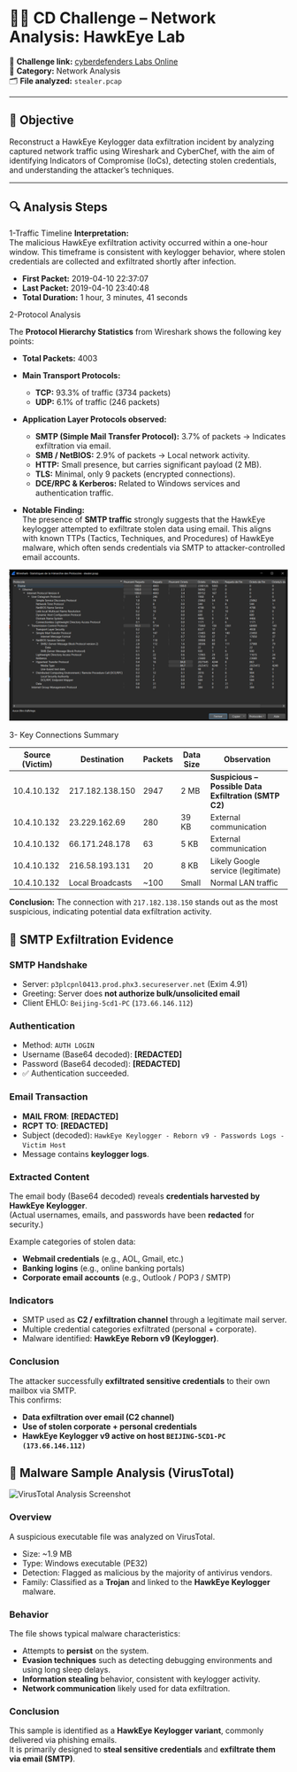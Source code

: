 # 🕵️‍♂️ CD Challenge – Network Analysis: HawkEye Lab

🔗 **Challenge link:** [cyberdefenders Labs Online](https://cyberdefenders.org/blueteam-ctf-challenges/hawkeye/)  
📂 **Category:** Network Analysis  
🗂️ **File analyzed:** `stealer.pcap`

---

## 🎯 Objective
Reconstruct a HawkEye Keylogger data exfiltration incident by analyzing captured network traffic using Wireshark and CyberChef, with the aim of identifying Indicators of Compromise (IoCs), detecting stolen credentials, and understanding the attacker’s techniques.

---
## 🔍 Analysis Steps

1-Traffic Timeline
**Interpretation:**  
The malicious HawkEye exfiltration activity occurred within a one-hour window. This timeframe is consistent with keylogger behavior, where stolen credentials are collected and exfiltrated shortly after infection. 

- **First Packet:** 2019-04-10 22:37:07  
- **Last Packet:** 2019-04-10 23:40:48  
- **Total Duration:** 1 hour, 3 minutes, 41 seconds  

2-Protocol Analysis

The **Protocol Hierarchy Statistics** from Wireshark shows the following key points:

- **Total Packets:** 4003  
- **Main Transport Protocols:**
  - **TCP:** 93.3% of traffic (3734 packets)  
  - **UDP:** 6.1% of traffic (246 packets)  

- **Application Layer Protocols observed:**
  - **SMTP (Simple Mail Transfer Protocol):** 3.7% of packets → Indicates exfiltration via email.  
  - **SMB / NetBIOS:** 2.9% of packets → Local network activity.  
  - **HTTP:** Small presence, but carries significant payload (2 MB).  
  - **TLS:** Minimal, only 9 packets (encrypted connections).  
  - **DCE/RPC & Kerberos:** Related to Windows services and authentication traffic.  

- **Notable Finding:**  
  The presence of **SMTP traffic** strongly suggests that the HawkEye keylogger attempted to exfiltrate stolen data using email. This aligns with known TTPs (Tactics, Techniques, and Procedures) of HawkEye malware, which often sends credentials via SMTP to attacker-controlled email accounts.

![Protocol Hierarchy](image/hierarchy.PNG)

3- Key Connections Summary

| Source (Victim) | Destination        | Packets | Data Size | Observation                          |
|-----------------|--------------------|---------|-----------|--------------------------------------|
| 10.4.10.132     | 217.182.138.150    | 2947    | 2 MB      | **Suspicious – Possible Data Exfiltration (SMTP C2)** |
| 10.4.10.132     | 23.229.162.69      | 280     | 39 KB     | External communication               |
| 10.4.10.132     | 66.171.248.178     | 63      | 5 KB      | External communication               |
| 10.4.10.132     | 216.58.193.131     | 20      | 8 KB      | Likely Google service (legitimate)   |
| 10.4.10.132     | Local Broadcasts   | ~100    | Small     | Normal LAN traffic                   |

**Conclusion:** The connection with `217.182.138.150` stands out as the most suspicious, indicating potential data exfiltration activity.

## 📨 SMTP Exfiltration Evidence

### SMTP Handshake
- Server: `p3plcpnl0413.prod.phx3.secureserver.net` (Exim 4.91)
- Greeting: Server does **not authorize bulk/unsolicited email**
- Client EHLO: `Beijing-5cd1-PC` (`173.66.146.112`)

### Authentication
- Method: `AUTH LOGIN`
- Username (Base64 decoded): **[REDACTED]**
- Password (Base64 decoded): **[REDACTED]**
- ✅ Authentication succeeded.

### Email Transaction
- **MAIL FROM**: **[REDACTED]**
- **RCPT TO**: **[REDACTED]**
- Subject (decoded): `HawkEye Keylogger - Reborn v9 - Passwords Logs - Victim Host`
- Message contains **keylogger logs**.

### Extracted Content
The email body (Base64 decoded) reveals **credentials harvested by HawkEye Keylogger**.  
(Actual usernames, emails, and passwords have been **redacted** for security.)

Example categories of stolen data:
- **Webmail credentials** (e.g., AOL, Gmail, etc.)
- **Banking logins** (e.g., online banking portals)
- **Corporate email accounts** (e.g., Outlook / POP3 / SMTP)

### Indicators
- SMTP used as **C2 / exfiltration channel** through a legitimate mail server.
- Multiple credential categories exfiltrated (personal + corporate).
- Malware identified: **HawkEye Reborn v9 (Keylogger)**.

### Conclusion
The attacker successfully **exfiltrated sensitive credentials** to their own mailbox via SMTP.  
This confirms:
- **Data exfiltration over email (C2 channel)**  
- **Use of stolen corporate + personal credentials**  
- **HawkEye Keylogger v9 active on host `BEIJING-5CD1-PC (173.66.146.112)`**

## 🛑 Malware Sample Analysis (VirusTotal)

![VirusTotal Analysis Screenshot](images/virustotal_analysis.png)

### Overview
A suspicious executable file was analyzed on VirusTotal.  
- Size: ~1.9 MB  
- Type: Windows executable (PE32)  
- Detection: Flagged as malicious by the majority of antivirus vendors.  
- Family: Classified as a **Trojan** and linked to the **HawkEye Keylogger** malware.  

### Behavior
The file shows typical malware characteristics:  
- Attempts to **persist** on the system.  
- **Evasion techniques** such as detecting debugging environments and using long sleep delays.  
- **Information stealing** behavior, consistent with keylogger activity.  
- **Network communication** likely used for data exfiltration.  

### Conclusion
This sample is identified as a **HawkEye Keylogger variant**, commonly delivered via phishing emails.  
It is primarily designed to **steal sensitive credentials** and **exfiltrate them via email (SMTP)**.  


